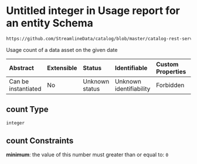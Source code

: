 # Untitled integer in Usage report for an entity Schema

```txt
https://github.com/StreamlineData/catalog/blob/master/catalog-rest-service/src/main/resources/json/schema/type/usageReport.json#/properties/count
```

Usage count of a data asset on the given date

| Abstract            | Extensible | Status         | Identifiable            | Custom Properties | Additional Properties | Access Restrictions | Defined In                                                               |
| :------------------ | :--------- | :------------- | :---------------------- | :---------------- | :-------------------- | :------------------ | :----------------------------------------------------------------------- |
| Can be instantiated | No         | Unknown status | Unknown identifiability | Forbidden         | Allowed               | none                | [usageReport.json*](../out/type/usageReport.json "open original schema") |

## count Type

`integer`

## count Constraints

**minimum**: the value of this number must greater than or equal to: `0`
